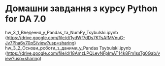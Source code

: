 # Домашни завдання з курсу Python for DA 7.0
hw_3_1_Введення_у_Pandas_та_NumPy_Tsybulski.ipynb (https://drive.google.com/file/d/1ydWf7dDs7KTsAfMVnuG-Jv7Pha6v70pS/view?usp=sharing)
hw_3_2_Основи_роботи_з_даними_у_Pandas Tsybulski.ipynb (https://drive.google.com/file/d/18AmzLPQLevNFpImAT14k8Fm1ssTg0Gab/view?usp=sharing)

